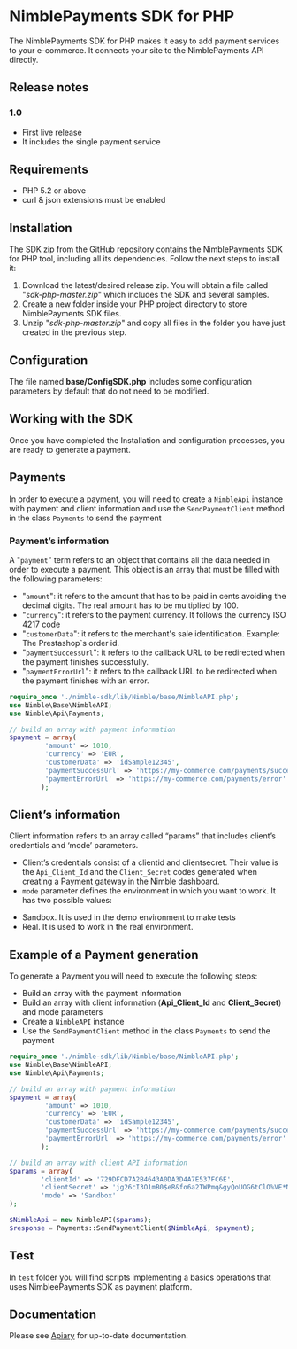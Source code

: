 NimblePayments SDK for PHP
======================

The NimblePayments SDK for PHP makes it easy to add payment services to your e-commerce. It connects your site to the NimblePayments API directly.

## Release notes

### 1.0
- First live release
- It includes the single payment service 

## Requirements
* PHP 5.2 or above
* curl & json extensions must be enabled

## Installation
The SDK zip from the GitHub repository contains the NimblePayments SDK for PHP tool, including all its dependencies. Follow the next steps to install it:

1. Download the latest/desired release zip. You will obtain a file called "_sdk-php-master.zip_" which includes the SDK and several samples.
2. Create a new folder inside your PHP project directory to store NimblePayments SDK files.
3. Unzip "_sdk-php-master.zip_" and copy all files in the folder you have just created in the previous step.

## Configuration
The file named __base/ConfigSDK.php__ includes some configuration parameters by default that do not need to be modified.

## Working with the SDK
Once you have completed the Installation and configuration processes, you are ready to generate a payment.

## Payments 
In order to execute a payment, you will need to create a `NimbleApi` instance with payment and client information and use the `SendPaymentClient` method in the class `Payments` to send the payment

### Payment’s information
A "`payment`" term refers to an object that contains all the data needed in order to execute a payment. This object is an array that must be filled with the following parameters:

- "`amount`": it refers to the amount that has to be paid in cents avoiding the decimal digits. The real amount has to be multiplied by 100.
- "`currency`": it refers to the payment currency. It follows the currency ISO 4217 code
- "`customerData`": it refers to the merchant's sale identification. Example: The Prestashop`s order id.
- "`paymentSuccessUrl`": it refers to the callback URL to be redirected when the payment finishes successfully.
- "`paymentErrorUrl`": it refers to the callback URL to be redirected when the payment finishes with an error.

```php
require_once './nimble-sdk/lib/Nimble/base/NimbleAPI.php';
use Nimble\Base\NimbleAPI;
use Nimble\Api\Payments;

// build an array with payment information
$payment = array(
         'amount' => 1010,
         'currency' => 'EUR',
         'customerData' => 'idSample12345',
         'paymentSuccessUrl' => 'https://my-commerce.com/payments/success',
         'paymentErrorUrl' => 'https://my-commerce.com/payments/error'
        );
```

## Client’s  information
Client information refers to an array called “params” that includes client’s credentials and ‘mode’ parameters.

- Client’s credentials consist of a clientid and clientsecret. Their value is the  `Api_Client_Id` and the `Client_Secret` codes  generated when creating a Payment gateway in the Nimble dashboard.
- `mode` parameter defines the environment in which you want to work. It has two possible values: 
* Sandbox. It is used in the demo environment to make tests
* Real. It is used to work in the real environment.

## Example of a Payment generation
To generate a Payment you will need to execute the following steps:

- Build an array with the payment information
- Build an array with client information (__Api_Client_Id__ and __Client_Secret__) and mode parameters
- Create a `NimbleAPI` instance
- Use the `SendPaymentClient` method in the class `Payments` to send the payment

```php
require_once './nimble-sdk/lib/Nimble/base/NimbleAPI.php';
use Nimble\Base\NimbleAPI;
use Nimble\Api\Payments;

// build an array with payment information
$payment = array(
         'amount' => 1010,
         'currency' => 'EUR',
         'customerData' => 'idSample12345',
         'paymentSuccessUrl' => 'https://my-commerce.com/payments/success',
         'paymentErrorUrl' => 'https://my-commerce.com/payments/error'
        );

// build an array with client API information
$params = array(
        'clientId' => '729DFCD7A2B4643A0DA3D4A7E537FC6E',
        'clientSecret' => 'jg26cI3O1mB0$eR&fo6a2TWPmq&gyQoUOG6tClO%VE*N$SN9xX27@R4CTqi*$4EO',
        'mode' => 'Sandbox'
);

$NimbleApi = new NimbleAPI($params);
$response = Payments::SendPaymentClient($NimbleApi, $payment);
```

## Test

In `test` folder you will find scripts implementing a basics operations that uses NimbleePayments SDK as payment platform.

## Documentation
Please see [Apiary](http://docs.nimblepublicapi.apiary.io/#) for up-to-date documentation.

